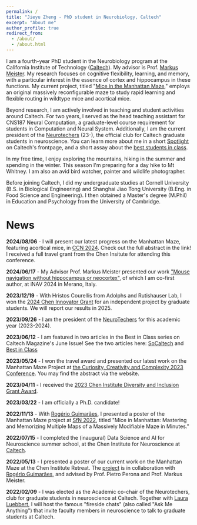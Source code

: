 ```yaml
---
permalink: /
title: "Jieyu Zheng - PhD student in Neurobiology, Caltech"
excerpt: "About me"
author_profile: true
redirect_from: 
  - /about/
  - /about.html
---
```


I am a fourth-year PhD student in the Neurobiology program at the California Institute of Technology ([Caltech](https://neuroscience.caltech.edu/)). My advisor is Prof. [Markus Meister](https://meisterlab.caltech.edu/markusmeister). My research focuses on cognitive flexibility, learning, and memory, with a particular interest in the essence of cortex and hippocampus in these functions. My current project, titled "[Mice in the Manhattan Maze](https://www.youtube.com/watch?v=ULZqNH9vWPA&ab_channel=MouseMazeData)," employs an original massively reconfigurable maze to study rapid learning and flexible routing in wildtype mice and acortical mice. 

Beyond research, I am actively involved in teaching and student activities around Caltech. For two years, I served as the head teaching assistant for CNS187 Neural Computation, a graduate-level course requirement for students in Computation and Neural System. Additionally, I am the current president of the [Neurotechers](https://neurotechers.caltech.edu/) (23-), the official club for Caltech graduate students in neuroscience. You can learn more about me in a short [Spotlight](https://thisis.caltech.edu/person-spotlight-listing?p=2) on Caltech's frontpage, and a short assay about the [best students in class](https://magazine.caltech.edu/post/caltech-initiative-for-students). 

In my free time, I enjoy exploring the mountains, hiking in the summer and spending in the winter. This season I'm preparing for a day hike to Mt Whitney. I am also an avid bird watcher, painter and wildlife photographer. 

Before joining Caltech, I did my undergraduate studies at Cornell University (B.S. in Biological Engineering) and Shanghai Jiao Tong University (B.Eng. in Food Science and Engineering). I then obtained a Master's degree (M.Phil) in Education and Psychology from the University of Cambridge. 


News
======

**2024/08/06** - I will present our latest progress on the Manhattan Maze, featuring acortical mice, in [CCN 2024](https://2024.ccneuro.org/poster/?id=485). Check out the full abstract in the link! I received a full travel grant from the Chen Insitute for attending this conference. 

**2024/06/17** - My Advisor Prof. Markus Meister presented our work ["Mouse navigation without hippocampus or neocortex"](https://inavsymposium.com/wp-content/uploads/2024/06/Poster_abstracts_iNAV2024.pdf), of which I am co-first author, at iNAV 2024 in Merano, Italy. 

**2023/12/19** - With Hristos Courellis from Adolphs and Rutishauser Lab, I won the [2024 Chen Innovator Grant](https://neuroscience.caltech.edu/grants/chen-graduate-innovator-grant-awards/chen-graduate-innovator-grant-awards-2024) for an independent project by graduate students. We will report our results in 2025. 

**2023/09/26** - I am the president of the [NeuroTechers](https://neurotechers.caltech.edu/) for this academic year (2023-2024). 

**2023/06/12** - I am featured in two articles in the Best in Class series on Caltech Magazine's June Issue! See the two articles here: [SoCaltech](https://magazine.caltech.edu/post/students-socaltech) and [Best in Class](https://magazine.caltech.edu/post/caltech-initiative-for-students)

**2023/05/24** - I won the travel award and presented our latest work on the Manhattan Maze Project at [the Curiosity, Creativity and Complexity 2023 Conference](https://zuckermaninstitute.columbia.edu/ccc-event). You may find the abstract via the website. 

**2023/04/11** - I received the [2023 Chen Institute Diversity and Inclusion Grant Award](https://www.neuroscience.caltech.edu/grants/chen-institute-diversity-and-inclusion-awards/chen-institute-diversity-and-inclusion-awards-2023). 

**2023/03/22** - I am officially a Ph.D. candidate! 

**2022/11/13** - With [Rogério Guimarães](http://twitter.com/rogerioagjr), I presented a poster of the Manhattan Maze project at [SfN 2022](https://twitter.com/JieyuZheng3/status/1591114040973365249), titled "Mice in Manhattan: Mastering and Memorizing Multiple Maps of a Massively Modifiable Maze in Minutes."

**2022/07/15** - I completed the (inaugural) Data Science and AI for Neuroscience summer school, at the Chen Institute for Neuroscience at [Caltech](https://twitter.com/CaltechN/status/1549145513550680064). 

**2022/05/13** - I presented a poster of our current work on the Manhattan Maze at the Chen Institute Retreat. The [project](https://neuroscience.caltech.edu/documents/21454/Guimaraes_Abstract_r2022.pdf) is in collaboration with [Rogério Guimarães](http://twitter.com/rogerioagjr), and advised by Prof. Pietro Perona and Prof. Markus Meister.

**2022/02/09** - I was elected as the Academic co-chair of the Neurotechers, club for graduate students in neuroscience at Caltech. Together with [Laura Luebbert](http://twitter.com/NeuroLuebbert), I will host the famous "fireside chats" (also called "Ask Me Anything") that invite faculty members in neuroscience to talk to graduate students at Caltech. 
